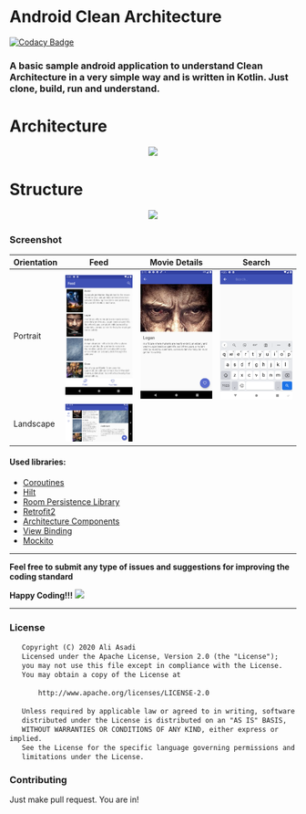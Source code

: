 # Android Clean Architecture

[![Codacy Badge](https://api.codacy.com/project/badge/Grade/3e9bbcba7b3945f4b9ba0887b8639a00)](https://app.codacy.com/gh/AliAsadi/Android-Clean-Architecture?utm_source=github.com&utm_medium=referral&utm_content=AliAsadi/Android-Clean-Architecture&utm_campaign=Badge_Grade_Settings)

### A basic sample android application to understand Clean Architecture in a very simple way and is written in Kotlin. Just clone, build, run and understand.

# Architecture
<p align="center">
<img src="https://raw.githubusercontent.com/AliAsadi/Android-Clean-Architecture/master/screenshot/architecture0.png">
</p>

# Structure
<p align="center">
<img src="https://raw.githubusercontent.com/AliAsadi/Android-Clean-Architecture/master/screenshot/structure0.png">
</p>


### Screenshot

| Orientation  | Feed                                                          | Movie Details                                                          | Search                                                          |
|-------|--------------------------------------------------------------------------|------------------------------------------------------------------------------|---------------------------------------------------------------------------|
| Portrait | <img src="screenshot/screen1.png" width="250"> | <img src="screenshot/screen2.png" width="250"> | <img src="screenshot/screen4.png" width="250"> |
| Landscape | <img src="screenshot/screen3.png" width="250"> |


#### Used libraries:
* [Coroutines](https://kotlinlang.org/docs/reference/coroutines-overview.html)
* [Hilt](https://developer.android.com/training/dependency-injection/hilt-android)
* [Room Persistence Library](https://developer.android.com/topic/libraries/architecture/room)
* [Retrofit2](https://github.com/square/retrofit)
* [Architecture Components](https://developer.android.com/topic/libraries/architecture/index.html)
* [View Binding](https://developer.android.com/topic/libraries/view-binding)
* [Mockito](https://github.com/mockito/mockito)

--------------------------------------------------------------------------------------------

**Feel free to submit any type of issues and suggestions for improving the coding standard**

**Happy Coding!!!** ![](https://i.imgur.com/rneCZCN.png)

--------------------------------------------------------------------------------------------

### License
```
   Copyright (C) 2020 Ali Asadi
   Licensed under the Apache License, Version 2.0 (the "License");
   you may not use this file except in compliance with the License.
   You may obtain a copy of the License at

       http://www.apache.org/licenses/LICENSE-2.0

   Unless required by applicable law or agreed to in writing, software
   distributed under the License is distributed on an "AS IS" BASIS,
   WITHOUT WARRANTIES OR CONDITIONS OF ANY KIND, either express or implied.
   See the License for the specific language governing permissions and
   limitations under the License.
```

### Contributing
Just make pull request. You are in!
